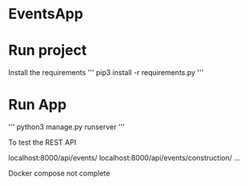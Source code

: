 # EventsApp


# Run project

Install the requirements
'''
pip3 install -r requirements.py
'''
# Run App
'''
python3 manage.py runserver 
'''

To test the REST API 

localhost:8000/api/events/
localhost:8000/api/events/construction/
...

Docker compose not complete


